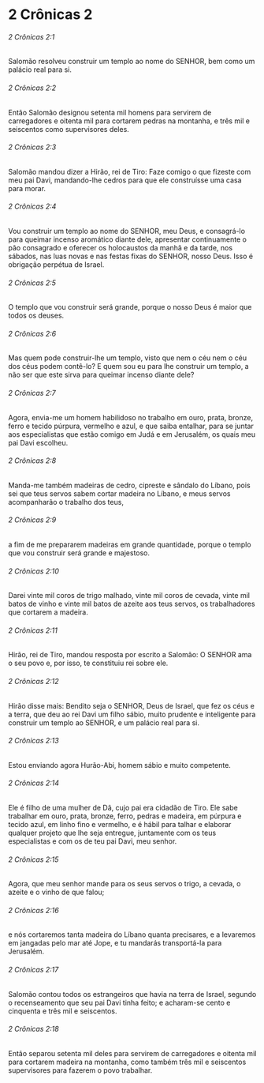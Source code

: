 # 2 Crônicas 2

###### 2 Crônicas 2:1

Salomão resolveu construir um templo ao nome do SENHOR, bem como um palácio real para si.

###### 2 Crônicas 2:2

Então Salomão designou setenta mil homens para servirem de carregadores e oitenta mil para cortarem pedras na montanha, e três mil e seiscentos como supervisores deles.

###### 2 Crônicas 2:3

Salomão mandou dizer a Hirão, rei de Tiro: Faze comigo o que fizeste com meu pai Davi, mandando-lhe cedros para que ele construísse uma casa para morar.

###### 2 Crônicas 2:4

Vou construir um templo ao nome do SENHOR, meu Deus, e consagrá-lo para queimar incenso aromático diante dele, apresentar continuamente o pão consagrado e oferecer os holocaustos da manhã e da tarde, nos sábados, nas luas novas e nas festas fixas do SENHOR, nosso Deus. Isso é obrigação perpétua de Israel.

###### 2 Crônicas 2:5

O templo que vou construir será grande, porque o nosso Deus é maior que todos os deuses.

###### 2 Crônicas 2:6

Mas quem pode construir-lhe um templo, visto que nem o céu nem o céu dos céus podem contê-lo? E quem sou eu para lhe construir um templo, a não ser que este sirva para queimar incenso diante dele?

###### 2 Crônicas 2:7

Agora, envia-me um homem habilidoso no trabalho em ouro, prata, bronze, ferro e tecido púrpura, vermelho e azul, e que saiba entalhar, para se juntar aos especialistas que estão comigo em Judá e em Jerusalém, os quais meu pai Davi escolheu.

###### 2 Crônicas 2:8

Manda-me também madeiras de cedro, cipreste e sândalo do Líbano, pois sei que teus servos sabem cortar madeira no Líbano, e meus servos acompanharão o trabalho dos teus,

###### 2 Crônicas 2:9

a fim de me prepararem madeiras em grande quantidade, porque o templo que vou construir será grande e majestoso.

###### 2 Crônicas 2:10

Darei vinte mil coros de trigo malhado, vinte mil coros de cevada, vinte mil batos de vinho e vinte mil batos de azeite aos teus servos, os trabalhadores que cortarem a madeira.

###### 2 Crônicas 2:11

Hirão, rei de Tiro, mandou resposta por escrito a Salomão: O SENHOR ama o seu povo e, por isso, te constituiu rei sobre ele.

###### 2 Crônicas 2:12

Hirão disse mais: Bendito seja o SENHOR, Deus de Israel, que fez os céus e a terra, que deu ao rei Davi um filho sábio, muito prudente e inteligente para construir um templo ao SENHOR, e um palácio real para si.

###### 2 Crônicas 2:13

Estou enviando agora Hurão-Abi, homem sábio e muito competente.

###### 2 Crônicas 2:14

Ele é filho de uma mulher de Dã, cujo pai era cidadão de Tiro. Ele sabe trabalhar em ouro, prata, bronze, ferro, pedras e madeira, em púrpura e tecido azul, em linho fino e vermelho, e é hábil para talhar e elaborar qualquer projeto que lhe seja entregue, juntamente com os teus especialistas e com os de teu pai Davi, meu senhor.

###### 2 Crônicas 2:15

Agora, que meu senhor mande para os seus servos o trigo, a cevada, o azeite e o vinho de que falou;

###### 2 Crônicas 2:16

e nós cortaremos tanta madeira do Líbano quanta precisares, e a levaremos em jangadas pelo mar até Jope, e tu mandarás transportá-la para Jerusalém.

###### 2 Crônicas 2:17

Salomão contou todos os estrangeiros que havia na terra de Israel, segundo o recenseamento que seu pai Davi tinha feito; e acharam-se cento e cinquenta e três mil e seiscentos.

###### 2 Crônicas 2:18

Então separou setenta mil deles para servirem de carregadores e oitenta mil para cortarem madeira na montanha, como também três mil e seiscentos supervisores para fazerem o povo trabalhar.

